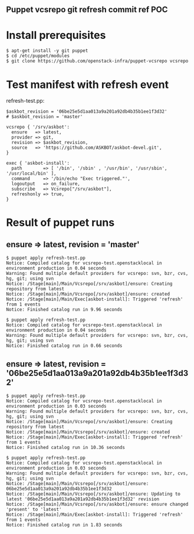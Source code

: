 Puppet vcsrepo git refresh commit ref POC
-----------------------------------------

# Install prerequisites

    $ apt-get install -y git puppet
    $ cd /etc/puppet/modules
    $ git clone https://github.com/openstack-infra/puppet-vcsrepo vcsrepo

# Test manifest with refresh event

refresh-test.pp:

    $askbot_revision = '06be25e5d1aa013a9a201a92db4b35b1ee1f3d32'
    # $askbot_revision = 'master'

    vcsrepo { '/srv/askbot':
      ensure   => latest,
      provider => git,
      revision => $askbot_revision,
      source   => 'https://github.com/ASKBOT/askbot-devel.git',
    }

    exec { 'askbot-install':
      path        => [ '/bin', '/sbin' , '/usr/bin', '/usr/sbin', '/usr/local/bin' ],
      command     => '/bin/echo "Exec triggered."',
      logoutput   => on_failure,
      subscribe   => Vcsrepo["/srv/askbot"],
      refreshonly => true,
    }

# Result of puppet runs

## ensure => latest, revision = 'master'

    $ puppet apply refresh-test.pp
    Notice: Compiled catalog for vcsrepo-test.openstacklocal in environment production in 0.04 seconds
    Warning: Found multiple default providers for vcsrepo: svn, bzr, cvs, hg, git; using svn
    Notice: /Stage[main]/Main/Vcsrepo[/srv/askbot]/ensure: Creating repository from latest
    Notice: /Stage[main]/Main/Vcsrepo[/srv/askbot]/ensure: created
    Notice: /Stage[main]/Main/Exec[askbot-install]: Triggered 'refresh' from 1 events
    Notice: Finished catalog run in 9.96 seconds

    $ puppet apply refresh-test.pp
    Notice: Compiled catalog for vcsrepo-test.openstacklocal in environment production in 0.04 seconds
    Warning: Found multiple default providers for vcsrepo: svn, bzr, cvs, hg, git; using svn
    Notice: Finished catalog run in 0.66 seconds

## ensure => latest, revision = '06be25e5d1aa013a9a201a92db4b35b1ee1f3d32'

    $ puppet apply refresh-test.pp
    Notice: Compiled catalog for vcsrepo-test.openstacklocal in environment production in 0.03 seconds
    Warning: Found multiple default providers for vcsrepo: svn, bzr, cvs, hg, git; using svn
    Notice: /Stage[main]/Main/Vcsrepo[/srv/askbot]/ensure: Creating repository from latest
    Notice: /Stage[main]/Main/Vcsrepo[/srv/askbot]/ensure: created
    Notice: /Stage[main]/Main/Exec[askbot-install]: Triggered 'refresh' from 1 events
    Notice: Finished catalog run in 10.36 seconds

    $ puppet apply refresh-test.pp
    Notice: Compiled catalog for vcsrepo-test.openstacklocal in environment production in 0.03 seconds
    Warning: Found multiple default providers for vcsrepo: svn, bzr, cvs, hg, git; using svn
    Notice: /Stage[main]/Main/Vcsrepo[/srv/askbot]/ensure: 06be25e5d1aa013a9a201a92db4b35b1ee1f3d32
    Notice: /Stage[main]/Main/Vcsrepo[/srv/askbot]/ensure: Updating to latest '06be25e5d1aa013a9a201a92db4b35b1ee1f3d32' revision
    Notice: /Stage[main]/Main/Vcsrepo[/srv/askbot]/ensure: ensure changed 'present' to 'latest'
    Notice: /Stage[main]/Main/Exec[askbot-install]: Triggered 'refresh' from 1 events
    Notice: Finished catalog run in 1.83 seconds
